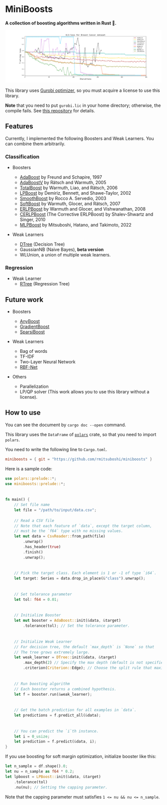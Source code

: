 # MiniBoosts
**A collection of boosting algorithms written in Rust 🦀.**


![boosting comparison](img/example.png)

This library uses [Gurobi optimizer](https://www.gurobi.com), 
so you must acquire a license to use this library. 

**Note** that you need to put `gurobi.lic` in your home directory; 
otherwise, the compile fails. 
See [this repository](https://github.com/ykrist/rust-grb) for details.


## Features
Currently, I implemented the following Boosters and Weak Learners.
You can combine them arbitrarily.


### Classification


- Boosters
    * [AdaBoost](https://www.sciencedirect.com/science/article/pii/S002200009791504X?via%3Dihub) by Freund and Schapire, 1997
    * [AdaBoostV](http://jmlr.org/papers/v6/ratsch05a.html) by Rätsch and Warmuth, 2005
    * [TotalBoost](https://dl.acm.org/doi/10.1145/1143844.1143970) by Warmuth, Liao, and Rätsch, 2006
    * [LPBoost](https://link.springer.com/content/pdf/10.1023/A:1012470815092.pdf) by Demiriz, Bennett, and Shawe-Taylor, 2002
    * [SmoothBoost](https://link.springer.com/chapter/10.1007/3-540-44581-1_31) by Rocco A. Servedio, 2003
    * [SoftBoost](https://proceedings.neurips.cc/paper/2007/file/cfbce4c1d7c425baf21d6b6f2babe6be-Paper.pdf) by Warmuth, Glocer, and Rätsch, 2007
    * [ERLPBoost](https://www.stat.purdue.edu/~vishy/papers/WarGloVis08.pdf) by Warmuth and Glocer, and Vishwanathan, 2008
    * [CERLPBoost](https://link.springer.com/article/10.1007/s10994-010-5173-z) (The Corrective ERLPBoost) by Shalev-Shwartz and Singer, 2010
    * [MLPBoost](https://arxiv.org/abs/2209.10831) by Mitsuboshi, Hatano, and Takimoto, 2022


- Weak Learners
    - [DTree](https://www.amazon.co.jp/-/en/Leo-Breiman/dp/0412048418) (Decision Tree)
    - GaussianNB (Naive Bayes), **beta version**
    - WLUnion, a union of multiple weak learners.


### Regression
- Weak Learner
    - [RTree](https://www.amazon.co.jp/-/en/Leo-Breiman/dp/0412048418) (Regression Tree)

## Future work

- Boosters
    - [AnyBoost](https://www.researchgate.net/publication/243689632_Functional_gradient_techniques_for_combining_hypotheses)
    - [GradientBoost](https://www.jstor.org/stable/2699986)
    - [SparsiBoost](http://proceedings.mlr.press/v97/mathiasen19a/mathiasen19a.pdf)


- Weak Learners
    - Bag of words
    - TF-IDF
    - Two-Layer Neural Network
    - [RBF-Net](https://link.springer.com/content/pdf/10.1023/A:1007618119488.pdf)


- Others
    - Parallelization
    - LP/QP solver (This work allows you to use this library without a license).


## How to use
You can see the document by `cargo doc --open` command.  

This library uses 
the `DataFrame` of [`polars`](https://github.com/pola-rs/polars) crate, 
so that you need to import `polars`.

You need to write the following line to `Cargo.toml`.

```TOML
miniboosts = { git = "https://github.com/rmitsuboshi/miniboosts" }
```


Here is a sample code:

```rust
use polars::prelude::*;
use miniboosts::prelude::*;


fn main() {
    // Set file name
    let file = "/path/to/input/data.csv";

    // Read a CSV file
    // Note that each feature of `data`, except the target column,
    // must be the `f64` type with no missing values.
    let mut data = CsvReader::from_path(file)
        .unwrap()
        .has_header(true)
        .finish()
        .unwrap();


    // Pick the target class. Each element is 1 or -1 of type `i64`.
    let target: Series = data.drop_in_place(&"class").unwrap();


    // Set tolerance parameter
    let tol: f64 = 0.01;


    // Initialize Booster
    let mut booster = AdaBoost::init(&data, &target)
        .tolerance(tol); // Set the tolerance parameter.


    // Initialize Weak Learner
    // For decision tree, the default `max_depth` is `None` so that 
    // The tree grows extremely large.
    let weak_learner = DTree::init(&data, &target)
        .max_depth(2) // Specify the max depth (default is not specified)
        .criterion(Criterion::Edge); // Choose the split rule that maximizes the edge.


    // Run boosting algorithm
    // Each booster returns a combined hypothesis.
    let f = booster.run(&weak_learner);


    // Get the batch prediction for all examples in `data`.
    let predictions = f.predict_all(&data);


    // You can predict the `i`th instance.
    let i = 0_usize;
    let prediction = f.predict(&data, i);
}
```


If you use boosting for soft margin optimization, 
initialize booster like this:
```rust
let n_sample = df.shape().0;
let nu = n_sample as f64 * 0.2;
let lpboost = LPBoost::init(&data, &target)
    .tolerance(tol)
    .nu(nu); // Setting the capping parameter.
```

Note that the capping parameter must satisfies `1 <= nu && nu <= n_sample`.
